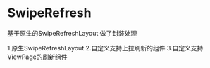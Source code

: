 # SwipeRefresh 
基于原生的SwipeRefreshLayout 做了封装处理

1.原生SwipeRefreshLayout
2.自定义支持上拉刷新的组件
3.自定义支持ViewPage的刷新组件
